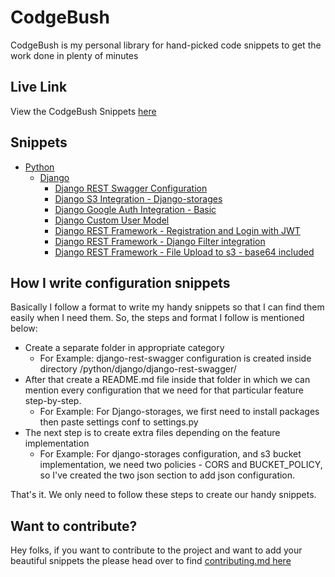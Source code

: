 # CodgeBush

CodgeBush is my personal library for hand-picked code snippets to get the work done in plenty of minutes

## Live Link

View the CodgeBush Snippets [here](https://thewolfcommander.github.io/CodgeBush/)

## Snippets

- [Python](/python/README.md)
  - [Django](/python/django/README.md)
    - [Django REST Swagger Configuration](/python/django/django-rest-swagger/README.md)
    - [Django S3 Integration - Django-storages](/python/django/s3-core-django-configuration/README.md)
    - [Django Google Auth Integration - Basic](/python/django/django-google-auth/README.md)
    - [Django Custom User Model](/python/django/django-custom-user/README.md)
    - [Django REST Framework - Registration and Login with JWT](/python/django/django-rest-framework-registration-login-jwt/README.md)
    - [Django REST Framework - Django Filter integration](python/django/django-filters-integration-drf/README.md)
    - [Django REST Framework - File Upload to s3 - base64 included](python/django/django-file-upload-s3/README.md)

## How I write configuration snippets

Basically I follow a format to write my handy snippets so that I can find them easily when I need them. So, the steps and format I follow is mentioned below:

- Create a separate folder in appropriate category
  - For Example: django-rest-swagger configuration is created inside directory /python/django/django-rest-swagger/
- After that create a README.md file inside that folder in which we can mention every configuration that we need for that particular feature step-by-step.
  - For Example: For Django-storages, we first need to install packages then paste settings conf to settings.py
- The next step is to create extra files depending on the feature implementation
  - For Example: For django-storages configuration, and s3 bucket implementation, we need two policies - CORS and BUCKET_POLICY, so I've created the two json section to add json configuration.

That's it. We only need to follow these steps to create our handy snippets.

## Want to contribute?

Hey folks, if you want to contribute to the project and want to add your beautiful snippets the please head over to find [contributing.md here](https://github.com/thewolfcommander/CodgeBush/blob/main/contributing.md)
